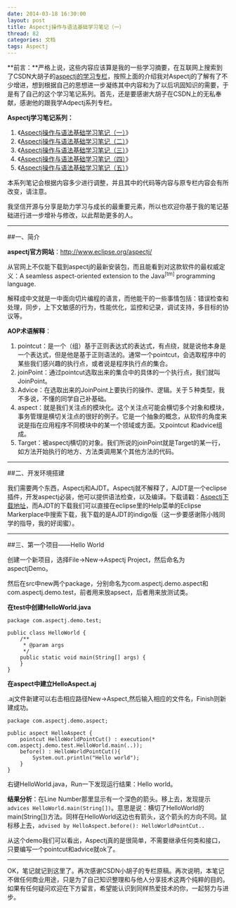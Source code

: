 ```yaml
---
date: 2014-03-18 16:30:00
layout: post
title: Aspectj操作与语法基础学习笔记（一）
thread: 82
categories: 文档
tags: Aspectj
---
```


**前言：**严格上说，这些内容应该算是我的一些学习摘要，在互联网上搜索到了CSDN大胡子的[aspectj的学习专栏](http://my.csdn.net/zl3450341)，按照上面的介绍我对Aspectj的了解有了不少增进，想到根据自己的思想进一步凝练其中内容和为了以后巩固知识的需要，于是有了自己的这个学习笔记系列。首先，还是要感谢大胡子在CSDN上的无私奉献，感谢他的跟我学Adpectj系列专栏。

**Aspectj学习笔记系列：**

1. 《[Aspectj操作与语法基础学习笔记（一）](http://hijiangtao.github.io/2014/03/18/AspectjStudyNode1/)》
2. 《[Aspectj操作与语法基础学习笔记（二）](http://hijiangtao.github.io/2014/03/18/AspectjStudyNode2/)》
3. 《[Aspectj操作与语法基础学习笔记（三）](http://hijiangtao.github.io/2014/03/18/AspectjStudyNode3/)》 
4. 《[Aspectj操作与语法基础学习笔记（四）](http://hijiangtao.github.io/2014/03/18/AspectjStudyNode4/)》
5. 《[Aspectj操作与语法基础学习笔记（五）](http://hijiangtao.github.io/2014/03/18/AspectjStudyNode5/)》

本系列笔记会根据内容多少进行调整，并且其中的代码等内容与原专栏内容会有所改变，请注意。

我坚信开源与分享是助力学习与成长的最重要元素，所以也欢迎你基于我的笔记基础进行进一步增补与修改，以此帮助更多的人。

----

##一、简介

**aspectj官方网站**：<http://www.eclipse.org/aspectj/>

从官网上不仅能下载到aspectj的最新安装包，而且能看到对这款软件的最权威定义：A seamless aspect-oriented extension to the Java<sup>[tm]</sup> programming language.

解释成中文就是一中面向切片编程的语言，而他能干的一些事情包括：错误检查和处理，同步，上下文敏感的行为，性能优化，监控和记录，调试支持，多目标的协议等。

**AOP术语解释**：

1. pointcut：是一个（组）基于正则表达式的表达式，有点绕，就是说他本身是一个表达式，但是他是基于正则语法的。通常一个pointcut，会选取程序中的某些我们感兴趣的执行点，或者说是程序执行点的集合。
2. joinPoint：通过pointcut选取出来的集合中的具体的一个执行点，我们就叫JoinPoint。
3. Advice：在选取出来的JoinPoint上要执行的操作、逻辑。关于５种类型，我不多说，不懂的同学自己补基础。
4. aspect：就是我们关注点的模块化。这个关注点可能会横切多个对象和模块，事务管理是横切关注点的很好的例子。它是一个抽象的概念，从软件的角度来说是指在应用程序不同模块中的某一个领域或方面。又pointcut 和advice组成。
5. Target：被aspectj横切的对象。我们所说的joinPoint就是Target的某一行，如方法开始执行的地方、方法类调用某个其他方法的代码。

----

##二、开发环境搭建

我们需要两个东西，Aspectj和AJDT。Aspectj就不解释了，AJDT是一个eclipse插件，开发aspectj必装，他可以提供语法检查，以及编译。下载请戳：[Aspectj下载地址](http://www.eclipse.org/aspectj/downloads.php)，而AJDT的下载我们可以直接在eclipse里的Help菜单的Eclipse Markerplace中搜索下载，我下载的是AJDT的indigo版（这一步要感谢陈小贱同学的指导，我的好闺蜜）。

----

##三、第一个项目——Hello World

创建一个新项目，选择File->New->Aspectj Project，然后命名为aspectjDemo。

然后在src中new两个package，分别命名为com.aspectj.demo.aspect和com.aspectj.demo.test，前者用来放apsect，后者用来放测试类。

**在test中创建HelloWorld.java**

```
package com.aspectj.demo.test;  
  
public class HelloWorld {  
    /** 
     * @param args 
     */  
    public static void main(String[] args) {  
    }  
}  
```

**在aspect中建立HelloAspect.aj**

.aj文件新建可以右击相应路径New->Aspect,然后输入相应的文件名，Finish则新建成功。

```
package com.aspectj.demo.aspect;  
  
public aspect HelloAspect {  
    pointcut HelloWorldPointCut() : execution(* com.aspectj.demo.test.HelloWorld.main(..));  
    before() : HelloWorldPointCut(){  
        System.out.println("Hello world");  
    }  
} 
```

右键HelloWorld.java，Run一下发现运行结果：Hello world。

**结果分析**：在Line Number那里显示有一个深色的箭头。移上去，发现提示`advices HelloWorld.main(String[])`。意思是说：横切了HelloWorld的main(String[])方法。同样在HelloWorld这边也有箭头，这个箭头的方向不同。鼠标移上去，`advised by HelloAspect.before(): HelloWorldPointCut..`

从这个demo我们可以看出，Aspectj真的是很简单，不需要继承任何类和接口，只要编写一个pointcut和advice就ok了。

----

OK，笔记就记到这里了。再次感谢CSDN小胡子的专栏原稿。再次说明，本笔记不做任何商业用途，只是为了自己知识整理和与他人分享技术这两个纯粹的目的。如果有任何疑问欢迎在下方留言，希望能认识到同样热爱技术的你，一起努力与进步。